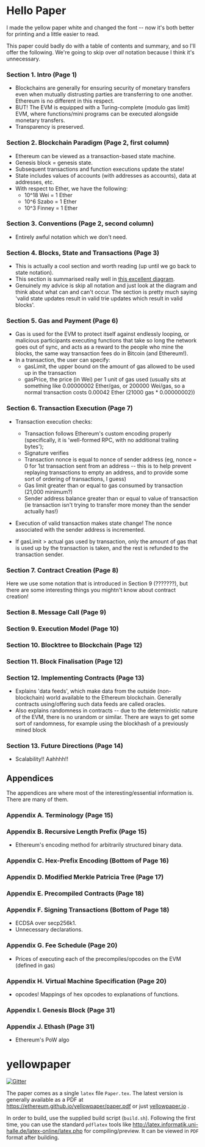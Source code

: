 # Hello Paper

I made the yellow paper white and changed the font -- now it's both better for printing and
a little easier to read.


This paper could badly do with a table of contents and summary, and so I'll offer the following.
We're going to skip over _all_ notation because I think it's unnecessary.

### Section 1. Intro (Page 1)

- Blockchains are generally for ensuring security of monetary transfers even when mutually
distrusting parties are transferring to one another. Ethereum is no different in this respect.
- BUT! The EVM is equipped with a Turing-complete (modulo gas limit) EVM, where functions/mini
programs can be executed alongside monetary transfers.
- Transparency is preserved.

### Section 2. Blockchain Paradigm (Page 2, first column)

- Ethereum can be viewed as a transaction-based state machine.
- Genesis block = genesis state.
- Subsequent transactions and function executions update the state!
- State includes values of accounts (with addresses as accounts), data at addresses, etc.
- With respect to Ether, we have the following:
    - 10^18 Wei = 1 Ether
    - 10^6 Szabo = 1 Ether
    - 10^3 Finney = 1 Ether

### Section 3. Conventions (Page 2, second column)

- Entirely awful notation which we don't need.

### Section 4. Blocks, State and Transactions (Page 3)

- This is actually a cool section and worth reading (up until we go back to
  state notation).
- This section is summarised really well in [this excellent diagram](https://i.stack.imgur.com/afWDt.jpg).
- Genuinely my advice is skip all notation and just look at the diagram and
  think about what can and can't occur. The section is pretty much saying
  'valid state updates result in valid trie updates which result in valid
  blocks'.

### Section 5. Gas and Payment (Page 6)

- Gas is used for the EVM to protect itself against endlessly looping, or
  malicious participants executing functions that take so long the network goes
  out of sync, and acts as a reward to the people who mine the blocks, the same
  way transaction fees do in Bitcoin (and Ethereum!).
- In a transaction, the user can specify:
    - gasLimit, the upper bound on the amount of gas allowed to be used up in
      the transaction
    - gasPrice, the price (in Wei) per 1 unit of gas used (usually sits at
      something like 0.00000002 Ether/gas, or 200000 Wei/gas, so a normal
      transaction costs 0.00042 Ether (21000 gas * 0.00000002))

### Section 6. Transaction Execution (Page 7)

- Transaction execution checks:
    - Transaction follows Ethereum's custom encoding properly (specifically, it
      is 'well-formed RPC, with no additional trailing bytes');
    - Signature verifies
    - Transaction nonce is equal to nonce of sender address (eg, nonce = 0 for
      1st transaction sent from an address -- this is to help prevent replaying
      transactions to empty an address, and to provide some sort of ordering of
      transactions, I guess)
    - Gas limit greater than or equal to gas consumed by transaction (21,000
      minimum?)
    - Sender address balance greater than or equal to value of transaction (ie
      transaction isn't trying to transfer more money than the sender actually
      has!)

- Execution of valid transaction makes state change! The nonce associated with
  the sender address is incremented.
- If gasLimit > actual gas used by transaction, only the amount of gas that is
  used up by the transaction is taken, and the rest is refunded to the
  transaction sender.

### Section 7. Contract Creation (Page 8)

Here we use some notation that is introduced in Section 9 (???????), but there
are some interesting things you mightn't know about contract creation!

### Section 8. Message Call (Page 9)

### Section 9. Execution Model (Page 10)

### Section 10. Blocktree to Blockchain (Page 12)

### Section 11. Block Finalisation (Page 12)

### Section 12. Implementing Contracts (Page 13)

- Explains 'data feeds', which make data from the outside (non-blockchain) world
available to the Ethereum blockchain. Generally contracts using/offering such data
feeds are called oracles.
- Also explains randomness in contracts -- due to the deterministic nature of the EVM,
there is no urandom or similar. There are ways to get some sort of randomness, for
example using the blockhash of a previously mined block

### Section 13. Future Directions (Page 14)

- Scalability!! Aahhhh!!

## Appendices

The appendices are where most of the interesting/essential information is.
There are many of them.

### Appendix A. Terminology (Page 15)

### Appendix B. Recursive Length Prefix (Page 15)

- Ethereum's encoding method for arbitrarily structured binary data.

### Appendix C. Hex-Prefix Encoding (Bottom of Page 16)

### Appendix D. Modified Merkle Patricia Tree (Page 17)

### Appendix E. Precompiled Contracts (Page 18)

### Appendix F. Signing Transactions (Bottom of Page 18)

- ECDSA over secp256k1.
- Unnecessary declarations.

### Appendix G. Fee Schedule (Page 20)

- Prices of executing each of the precompiles/opcodes on the EVM (defined in gas)

### Appendix H. Virtual Machine Specification (Page 20)

- opcodes! Mappings of hex opcodes to explanations of functions.

### Appendix I. Genesis Block (Page 31)

### Appendix J. Ethash (Page 31)

- Ethereum's PoW algo

# yellowpaper

[![Gitter](https://badges.gitter.im/ethereum/yellowpaper.svg)](https://gitter.im/ethereum/yellowpaper?utm_source=badge&utm_medium=badge&utm_campaign=pr-badge&utm_content=badge)

The paper comes as a single ``latex`` file ``Paper.tex``. The latest version is
generally available as a PDF at
https://ethereum.github.io/yellowpaper/paper.pdf or just
[yellowpaper.io](http://yellowpaper.io/) .

In order to build, use the supplied build script (``build.sh``). Following the
first time, you can use the standard `pdflatex` tools like
http://latex.informatik.uni-halle.de/latex-online/latex.php for
compiling/preview. It can be viewed in ``PDF`` format after building.

